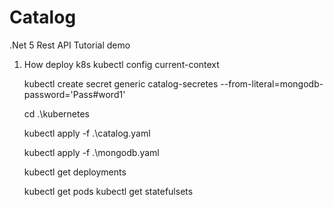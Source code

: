# Catalog
.Net 5 Rest API Tutorial demo

1. How deploy k8s
    kubectl config current-context

    kubectl create secret generic catalog-secretes --from-literal=mongodb-password='Pass#word1'

    cd .\kubernetes

    kubectl apply -f .\catalog.yaml
    
    kubectl apply -f .\mongodb.yaml 

    kubectl get deployments

    kubectl get pods
    kubectl get statefulsets

